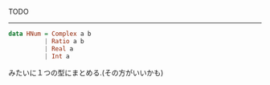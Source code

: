 
TODO
___

```haskell
data HNum = Complex a b
          | Ratio a b
          | Real a
          | Int a
```

みたいに１つの型にまとめる.(その方がいいかも)

